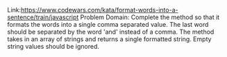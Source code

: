 Link:https://www.codewars.com/kata/format-words-into-a-sentence/train/javascript
Problem Domain: Complete the method so that it formats the words into a single comma separated value. The last word should be separated by the word 'and' instead of a comma. The method takes in an array of strings and returns a single formatted string. Empty string values should be ignored. 
